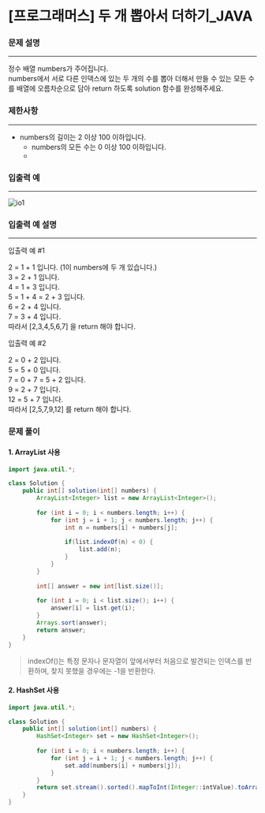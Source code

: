 # [프로그래머스] 두 개 뽑아서 더하기_JAVA
### 문제 설명
---------------------------------------------
정수 배열 numbers가 주어집니다.   
numbers에서 서로 다른 인덱스에 있는 두 개의 수를 뽑아 더해서 만들 수 있는 모든 수를 배열에 오름차순으로 담아 return 하도록 solution 함수를 완성해주세요.   

### 제한사항
----------------------------------------------
* numbers의 길이는 2 이상 100 이하입니다.   
  * numbers의 모든 수는 0 이상 100 이하입니다.   
  * 
### 입출력 예
-----------------------------------------------
![io1](https://user-images.githubusercontent.com/59613778/158523999-82e084c8-bfcd-4e07-a1bc-85ad8a2bfe38.JPG)   

### 입출력 예 설명
------------------------------------------------
입출력 예 #1   
   
2 = 1 + 1 입니다. (1이 numbers에 두 개 있습니다.)   
3 = 2 + 1 입니다.   
4 = 1 + 3 입니다.   
5 = 1 + 4 = 2 + 3 입니다.   
6 = 2 + 4 입니다.   
7 = 3 + 4 입니다.   
따라서 [2,3,4,5,6,7] 을 return 해야 합니다.   
   
입출력 예 #2   
   
2 = 0 + 2 입니다.   
5 = 5 + 0 입니다.   
7 = 0 + 7 = 5 + 2 입니다.   
9 = 2 + 7 입니다.   
12 = 5 + 7 입니다.   
따라서 [2,5,7,9,12] 를 return 해야 합니다.   

### 문제 풀이   
#### 1. ArrayList 사용
```java
import java.util.*;

class Solution {
    public int[] solution(int[] numbers) {
        ArrayList<Integer> list = new ArrayList<Integer>();
        
        for (int i = 0; i < numbers.length; i++) {
            for (int j = i + 1; j < numbers.length; j++) {
                int n = numbers[i] + numbers[j];
                
                if(list.indexOf(n) < 0) {
                    list.add(n);
                }
            }
        }
        
        int[] answer = new int[list.size()];
        
        for (int i = 0; i < list.size(); i++) {
            answer[i] = list.get(i);
        }
        Arrays.sort(answer);
        return answer;
    }
}
```
> indexOf()는 특정 문자나 문자열이 앞에서부터 처음으로 발견되는 인덱스를 반환하며, 찾지 못했을 경우에는 -1을 반환한다.     

#### 2. HashSet 사용
```java
import java.util.*;

class Solution {
    public int[] solution(int[] numbers) {
        HashSet<Integer> set = new HashSet<Integer>();
        
        for (int i = 0; i < numbers.length; i++) {
            for (int j = i + 1; j < numbers.length; j++) {
                set.add(numbers[i] + numbers[j]);
            }
        }
        return set.stream().sorted().mapToInt(Integer::intValue).toArray();
    }
}
```
